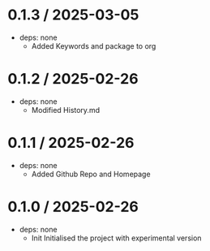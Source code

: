 0.1.3 / 2025-03-05
==========

  * deps: none
    - Added Keywords and package to org

0.1.2 / 2025-02-26
==========

  * deps: none
    - Modified History.md
    
0.1.1 / 2025-02-26
==========

  * deps: none
    - Added Github Repo and Homepage

0.1.0 / 2025-02-26
==========

  * deps: none
    - Init Initialised the project with experimental version
